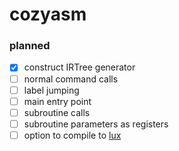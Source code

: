 # cozyasm

### planned
- [x] construct IRTree generator
- [ ] normal command calls
- [ ] label jumping
- [ ] main entry point
- [ ] subroutine calls
- [ ] subroutine parameters as registers
- [ ] option to compile to [lux](https://github.com/obscuredc/lux)